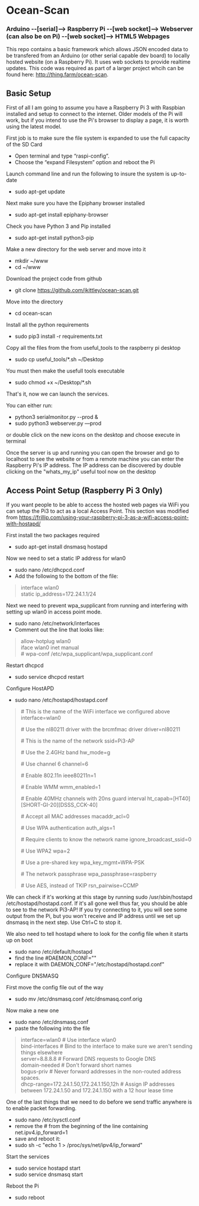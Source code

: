 # Ocean-Scan

### Arduino --[serial]--> Raspberry Pi --[web socket]--> Webserver (can also be on Pi) --[web socket]--> HTML5 Webpages

This repo contains a basic framework which allows JSON encoded data to be transfered from an Arduino (or other serial 
capable dev board) to locally hosted website (on a Raspberry Pi). It uses web sockets to provide realtime updates. This
 code was required as part of a larger project whcih can be found here: http://thing.farm/ocean-scan. 

## Basic Setup 
First of all I am going to assume you have a Raspberry Pi 3 with Raspbian installed and setup to connect to the internet.
Older models of the Pi will work, but if you intend to use the Pi's browser to display a page, it is worth using the 
latest model.

First job is to make sure the file system is expanded to use the full capacity of the SD Card
* Open terminal and type “raspi-config”. 
* Choose the “expand Filesystem” option and reboot the Pi

Launch command line and run the following to insure the system is up-to-date
* sudo apt-get update

Next make sure you have the Epiphany browser installed
* sudo apt-get install epiphany-browser

Check you have Python 3 and Pip installed
* sudo apt-get install python3-pip

Make a new directory for the web server and move into it
* mkdir ~/www 
* cd ~/www

Download the project code from github
* git clone https://github.com/jkittley/ocean-scan.git

Move into the directory 
* cd ocean-scan

Install all the python requirements
* sudo pip3 install -r requirements.txt

Copy all the files from the from useful_tools to the raspberry pi desktop 
* sudo cp useful_tools/*.sh ~/Desktop

You must then make the usefull tools executable
* sudo chmod +x ~/Desktop/*.sh

That's it, now we can launch the services.

You can either run: 
* python3 serialmonitor.py --prod &
* sudo python3 webserver.py —prod

or double click on the new icons on the desktop and choose execute in terminal

Once the server is up and running you can open the browser and go to localhost to see the website or from a remote 
machine you can enter the Raspberry Pi's IP address. The IP address can be discovered by double clicking on the 
"whats_my_ip" useful tool now on the desktop  


## Access Point Setup (Raspberry Pi 3 Only)
If you want people to be able to access the hosted web pages via WiFi you can setup the Pi3 to act as a local Access Point.
This section was modified from https://frillip.com/using-your-raspberry-pi-3-as-a-wifi-access-point-with-hostapd/

First install the two packages required
* sudo apt-get install dnsmasq hostapd

Now we need to set a static IP address for wlan0
* sudo nano /etc/dhcpcd.conf
* Add the following to the bottom of the file:

>interface wlan0  
>    static ip_address=172.24.1.1/24

Next we need to prevent wpa_supplicant from running and interfering with setting up wlan0 in access point mode.
* sudo nano /etc/network/interfaces
* Comment out the line that looks like:

>allow-hotplug wlan0  
>iface wlan0 inet manual  
>\#   wpa-conf /etc/wpa_supplicant/wpa_supplicant.conf

Restart dhcpcd
* sudo service dhcpcd restart

Configure HostAPD
* sudo nano /etc/hostapd/hostapd.conf

> \# This is the name of the WiFi interface we configured above
> interface=wlan0
>
> \# Use the nl80211 driver with the brcmfmac driver
> driver=nl80211
>
> \# This is the name of the network
> ssid=Pi3-AP
>
> \# Use the 2.4GHz band
> hw_mode=g
>
> \# Use channel 6
> channel=6
>
> \# Enable 802.11n
> ieee80211n=1
>
> \# Enable WMM
> wmm_enabled=1
>
> \# Enable 40MHz channels with 20ns guard interval
> ht_capab=[HT40][SHORT-GI-20][DSSS_CCK-40]
>
> \# Accept all MAC addresses
> macaddr_acl=0
>
> \# Use WPA authentication
> auth_algs=1
>
> \# Require clients to know the network name
> ignore_broadcast_ssid=0
>
> \# Use WPA2
> wpa=2
>
> \# Use a pre-shared key
> wpa_key_mgmt=WPA-PSK
>
> \# The network passphrase
> wpa_passphrase=raspberry
>
> \# Use AES, instead of TKIP
> rsn_pairwise=CCMP

We can check if it's working at this stage by running sudo /usr/sbin/hostapd /etc/hostapd/hostapd.conf. 
If it's all gone well thus far, you should be able to see to the network Pi3-AP! If you try connecting to it, 
you will see some output from the Pi, but you won't receive and IP address until we set up dnsmasq in the next step. 
Use Ctrl+C to stop it.

We also need to tell hostapd where to look for the config file when it starts up on boot
* sudo nano /etc/default/hostapd
* find the line #DAEMON_CONF=""
* replace it with DAEMON_CONF="/etc/hostapd/hostapd.conf"

Configure DNSMASQ

First move the config file out of the way
* sudo mv /etc/dnsmasq.conf /etc/dnsmasq.conf.orig  

Now make a new one
* sudo nano /etc/dnsmasq.conf
* paste the following into the file

> interface=wlan0      # Use interface wlan0  
> bind-interfaces      # Bind to the interface to make sure we aren't sending things elsewhere  
> server=8.8.8.8       # Forward DNS requests to Google DNS  
> domain-needed        # Don't forward short names  
> bogus-priv           # Never forward addresses in the non-routed address spaces.  
> dhcp-range=172.24.1.50,172.24.1.150,12h # Assign IP addresses between 172.24.1.50 and 172.24.1.150 with a 12 hour lease time  

One of the last things that we need to do before we send traffic anywhere is to enable packet forwarding.
* sudo nano /etc/sysctl.conf
* remove the # from the beginning of the line containing net.ipv4.ip_forward=1
* save and reboot it:
* sudo sh -c "echo 1 > /proc/sys/net/ipv4/ip_forward" 

Start the services
* sudo service hostapd start  
* sudo service dnsmasq start

Reboot the Pi
* sudo reboot